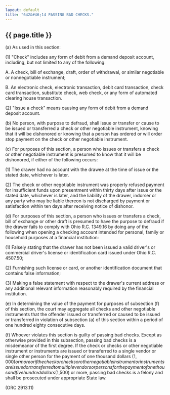 ```yaml
---
layout: default
title: "642&#46;14 PASSING BAD CHECKS."
---
```


{{ page.title }}
----------------

(a) As used in this section:

(1) "Check" includes any form of debit from a demand deposit account, including, but not limited to any of the following:

  A. A check, bill of exchange, draft, order of withdrawal, or similar negotiable or nonnegotiable instrument;

  B. An electronic check, electronic transaction, debit card transaction, check card transaction, substitute check, web check, or any form of automated clearing house transaction.

(2) "Issue a check" means causing any form of debit from a demand deposit account.

(b) No person, with purpose to defraud, shall issue or transfer or cause to be issued or transferred a check or other negotiable instrument, knowing that it will be dishonored or knowing that a person has ordered or will order stop payment on the check or other negotiable instrument.

(c) For purposes of this section, a person who issues or transfers a check or other negotiable instrument is presumed to know that it will be dishonored, if either of the following occurs:

(1) The drawer had no account with the drawee at the time of issue or the stated date, whichever is later.

(2) The check or other negotiable instrument was properly refused payment for insufficient funds upon presentment within thirty days after issue or the stated date, whichever is later, and the liability of the drawer, indorser or any party who may be liable thereon is not discharged by payment or satisfaction within ten days after receiving notice of dishonor.

(d) For purposes of this section, a person who issues or transfers a check, bill of exchange or other draft is presumed to have the purpose to defraud if the drawer fails to comply with Ohio R.C. 1349.16 by doing any of the following when opening a checking account intended for personal, family or household purposes at a financial institution:

(1) Falsely stating that the drawer has not been issued a valid driver's or commercial driver's license or identification card issued under Ohio R.C. 4507.50;

(2) Furnishing such license or card, or another identification document that contains false information;

(3) Making a false statement with respect to the drawer's current address or any additional relevant information reasonably required by the financial institution.

(e) In determining the value of the payment for purposes of subsection (f) of this section, the court may aggregate all checks and other negotiable instruments that the offender issued or transferred or caused to be issued or transferred in violation of subsection (a) of this section within a period of one hundred eighty consecutive days.

(f) Whoever violates this section is guilty of passing bad checks. Except as otherwise provided in this subsection, passing bad checks is a misdemeanor of the first degree. If the check or checks or other negotiable instrument or instruments are issued or transferred to a single vendor or single other person for the payment of one thousand dollars ($1,000) or more or if the check or checks or other negotiable instrument or instruments are issued or transferred to multiple vendors or persons for the payment of one thousand five hundred dollars ($1,500) or more, passing bad checks is a felony and shall be prosecuted under appropriate State law. 

(ORC 2913.11)